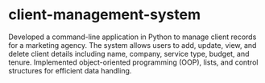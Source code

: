 # client-management-system
Developed a command-line application in Python to manage client records for a marketing agency. The system allows users to add, update, view, and delete client details including name, company, service type, budget, and tenure. Implemented object-oriented programming (OOP), lists, and control structures for efficient data handling.
